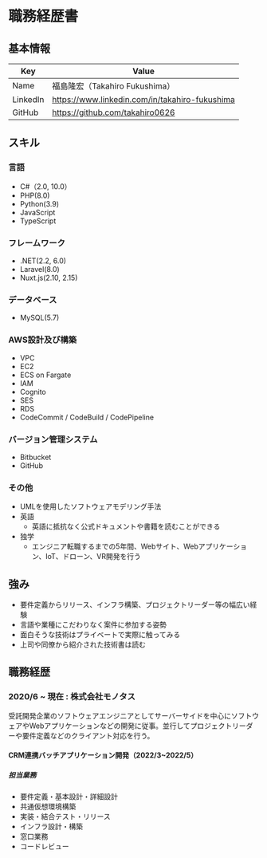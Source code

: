 # 職務経歴書
## 基本情報
| Key | Value |
| ---- | ---- |
| Name | 福島隆宏（Takahiro Fukushima） |
| LinkedIn | https://www.linkedin.com/in/takahiro-fukushima| 
| GitHub | https://github.com/takahiro0626 |

## スキル
### 言語
* C#（2.0, 10.0）
* PHP(8.0)
* Python(3.9)
* JavaScript
* TypeScript
### フレームワーク
* .NET(2.2, 6.0)
* Laravel(8.0)
* Nuxt.js(2.10, 2.15)
### データベース
* MySQL(5.7)
### AWS設計及び構築
* VPC
* EC2
* ECS on Fargate
* IAM
* Cognito
* SES
* RDS
* CodeCommit / CodeBuild / CodePipeline
### バージョン管理システム
* Bitbucket
* GitHub
### その他
* UMLを使用したソフトウェアモデリング手法
* 英語
    * 英語に抵抗なく公式ドキュメントや書籍を読むことができる
* 独学
    * エンジニア転職するまでの5年間、Webサイト、Webアプリケーション、IoT、ドローン、VR開発を行う

## 強み
* 要件定義からリリース、インフラ構築、プロジェクトリーダー等の幅広い経験
* 言語や業種にこだわりなく案件に参加する姿勢
* 面白そうな技術はプライベートで実際に触ってみる
* 上司や同僚から紹介された技術書は読む

## 職務経歴
### 2020/6 ~ 現在 : 株式会社モノタス
受託開発企業のソフトウェアエンジニアとしてサーバーサイドを中心にソフトウェアやWebアプリケーションなどの開発に従事。並行してプロジェクトリーダーや要件定義などのクライアント対応を行う。

#### CRM連携バッチアプリケーション開発（2022/3~2022/5）


##### 担当業務
* 要件定義・基本設計・詳細設計
* 共通仮想環境構築
* 実装・結合テスト・リリース
* インフラ設計・構築
* 窓口業務
* コードレビュー
